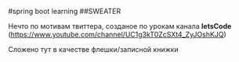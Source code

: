 #spring boot learning
##SWEATER

Нечто по мотивам твиттера, созданое по урокам канала **letsCode** (https://www.youtube.com/channel/UC1g3kT0ZcSXt4_ZyJOshKJQ)

Сложено тут в качестве флешки/записной книжки

